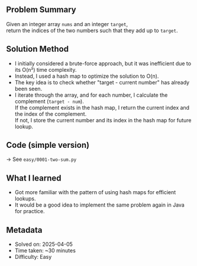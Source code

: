 ## Problem Summary
Given an integer array `nums` and an integer `target`,  
return the indices of the two numbers such that they add up to `target`.

## Solution Method
- I initially considered a brute-force approach, but it was inefficient due to its O(n²) time complexity.
- Instead, I used a hash map to optimize the solution to O(n).
- The key idea is to check whether "target - current number" has already been seen.
- I iterate through the array, and for each number, I calculate the complement (`target - num`).  
  If the complement exists in the hash map, I return the current index and the index of the complement.  
  If not, I store the current number and its index in the hash map for future lookup.

## Code (simple version)
→ See `easy/0001-two-sum.py`

## What I learned
- Got more familiar with the pattern of using hash maps for efficient lookups.
- It would be a good idea to implement the same problem again in Java for practice.

## Metadata
- Solved on: 2025-04-05
- Time taken: ~30 minutes
- Difficulty: Easy
